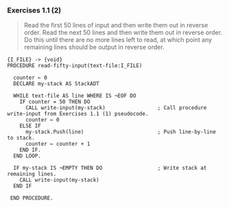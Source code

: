 ### Exercises 1.1 (2)
> Read the first 50 lines of input and then write them out in reverse order. Read the next 50 lines and then write them out in reverse order. Do this until there are no more lines left to read, at which point any remaining lines should be output in reverse order. 
```
{I_FILE} -> {void}
PROCEDURE read-fifty-input(text-file:I_FILE)
  
  counter ← 0
  DECLARE my-stack AS StackADT
  
  WHILE text-file AS line WHERE IS ¬EOF DO
    IF counter = 50 THEN DO
      CALL write-input(my-stack)                 ; Call procedure write-input from Exercises 1.1 (1) pseudocode.
      counter ← 0
    ELSE IF
      my-stack.Push(line)                        ; Push line-by-line to stack.
      counter ← counter + 1
    END IF.
  END LOOP.
  
  IF my-stack IS ¬EMPTY THEN DO                  ; Write stack at remaining lines.
    CALL write-input(my-stack)
  END IF
  
 END PROCEDURE.
```
